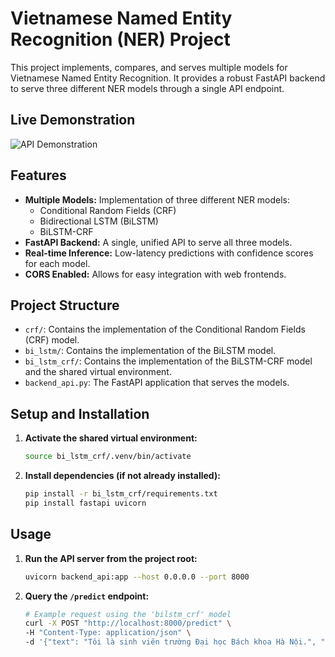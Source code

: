 # Vietnamese Named Entity Recognition (NER) Project

This project implements, compares, and serves multiple models for Vietnamese Named Entity Recognition. It provides a robust FastAPI backend to serve three different NER models through a single API endpoint.

## Live Demonstration

![API Demonstration](demo.gif)

## Features

*   **Multiple Models:** Implementation of three different NER models:
    *   Conditional Random Fields (CRF)
    *   Bidirectional LSTM (BiLSTM)
    *   BiLSTM-CRF
*   **FastAPI Backend:** A single, unified API to serve all three models.
*   **Real-time Inference:** Low-latency predictions with confidence scores for each model.
*   **CORS Enabled:** Allows for easy integration with web frontends.

## Project Structure

*   `crf/`: Contains the implementation of the Conditional Random Fields (CRF) model.
*   `bi_lstm/`: Contains the implementation of the BiLSTM model.
*   `bi_lstm_crf/`: Contains the implementation of the BiLSTM-CRF model and the shared virtual environment.
*   `backend_api.py`: The FastAPI application that serves the models.

## Setup and Installation

1.  **Activate the shared virtual environment:**

    ```bash
    source bi_lstm_crf/.venv/bin/activate
    ```

2.  **Install dependencies (if not already installed):**

    ```bash
    pip install -r bi_lstm_crf/requirements.txt
    pip install fastapi uvicorn
    ```

## Usage

1.  **Run the API server from the project root:**

    ```bash
    uvicorn backend_api:app --host 0.0.0.0 --port 8000
    ```

2.  **Query the `/predict` endpoint:**

    ```bash
    # Example request using the 'bilstm_crf' model
    curl -X POST "http://localhost:8000/predict" \
    -H "Content-Type: application/json" \
    -d '{"text": "Tôi là sinh viên trường Đại học Bách khoa Hà Nội.", "model_type": "bilstm_crf"}'
    ```